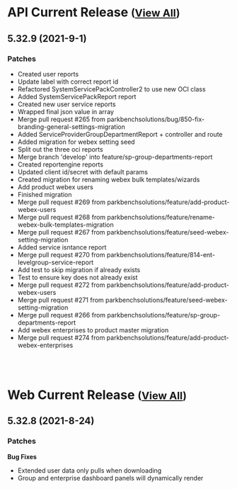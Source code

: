 
# API Current Release <small>([View All](/API.md))</small>
## 5.32.9 (2021-9-1)
### Patches 

- Created user reports
- Update label with correct report id
- Refactored SystemServicePackController2 to use new OCI class
- Added SystemServicePackReport report
- Created new user service reports
- Wrapped final json value in array
- Merge pull request #265 from parkbenchsolutions/bug/850-fix-branding-general-settings-migration
- Added ServiceProviderGroupDepartmentReport + controller and route
- Added migration for webex setting seed
- Split out the three oci reports
- Merge branch &#39;develop&#39; into feature/sp-group-departments-report
- Created reportengine reports
- Updated client id/secret with default params
- Created migration for renaming webex bulk templates/wizards
- Add product webex users
- Finished migration
- Merge pull request #269 from parkbenchsolutions/feature/add-product-webex-users
- Merge pull request #268 from parkbenchsolutions/feature/rename-webex-bulk-templates-migration
- Merge pull request #267 from parkbenchsolutions/feature/seed-webex-setting-migration
- Added service isntance report
- Merge pull request #270 from parkbenchsolutions/feature/814-ent-levelgroup-service-report
- Add test to skip migration if already exists
- Test to ensure key does not already exist
- Merge pull request #272 from parkbenchsolutions/feature/add-product-webex-users
- Merge pull request #271 from parkbenchsolutions/feature/seed-webex-setting-migration
- Merge pull request #266 from parkbenchsolutions/feature/sp-group-departments-report
- Add webex enterprises to product master migration
- Merge pull request #274 from parkbenchsolutions/feature/add-product-webex-enterprises

<br><br>
# Web Current Release <small>([View All](/Web.md))</small>
## 5.32.8 (2021-8-24)
### Patches 

**Bug Fixes**

- Extended user data only pulls when downloading
- Group and enterprise dashboard panels will dynamically render

  